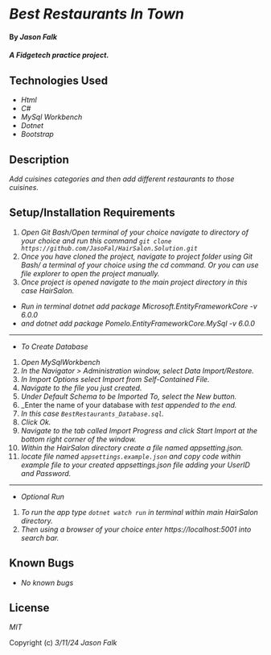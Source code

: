 # _Best Restaurants In Town_

#### By _**Jason Falk**_

#### _A Fidgetech practice project._

## Technologies Used

* _Html_
* _C#_
* _MySql Workbench_
* _Dotnet_
* _Bootstrap_ 

## Description

_Add cuisines categories and then add different restaurants to those cuisines._

## Setup/Installation Requirements

1. _Open Git Bash/Open terminal of your choice navigate to directory of your choice and run this command `git clone https://github.com/JasoFal/HairSalon.Solution.git`_
2. _Once you have cloned the project, navigate to project folder using Git Bash/ a terminal of your choice using the cd command. Or you can use file explorer to open the project manually._
3. _Once project is opened navigate to the main project directory in this case HairSalon._
* _Run in terminal dotnet add package Microsoft.EntityFrameworkCore -v 6.0.0_
* _and dotnet add package Pomelo.EntityFrameworkCore.MySql -v 6.0.0_
---
* _To Create Database_
1. _Open MySqlWorkbench_
2. _In the Navigator > Administration window, select Data Import/Restore._
3. _In Import Options select Import from Self-Contained File._
4. _Navigate to the file you just created._
5. _Under Default Schema to be Imported To, select the New button._
6. _Enter the name of your database with _test appended to the end._
7. _In this case `BestRestaurants_Database.sql`._
8. _Click Ok._
9. _Navigate to the tab called Import Progress and click Start Import at the bottom right corner of the window._
10. _Within the HairSalon directory create a file named appsetting.json._
11. _locate file named `appsettings.example.json` and copy code within example file to your created appsettings.json file adding your UserID and Password._
---
* _Optional Run_
1. _To run the app type `dotnet watch run` in terminal within main HairSalon directory._
2. _Then using a browser of your choice enter https://localhost:5001 into search bar._


## Known Bugs

* _No known bugs_

## License

_MIT_

Copyright (c) _3/11/24_ _Jason Falk_
